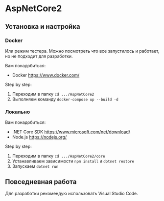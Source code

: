 # AspNetCore2

## Установка и настройка

### Docker

Или режим тестера. Можно посмотреть что все запустилось и работает, но не подходит для разработки.

Вам понадобиться:

* Docker https://www.docker.com/

Step by step:

1. Переходим в папку `cd .../AspNetCore2` 
2. Выполняем команду `docker-compose up --build -d` 

### Локально

Вам понадобиться:

* .NET Core SDK https://www.microsoft.com/net/download/
* Node.js https://nodejs.org/

Step by step:

1. Переходим в папку `cd .../AspNetCore2/core` 
2. Устанавливаем зависимости `npm install` и `dotnet restore`
3. Запускаем `dotnet run`

## Повседневная работа

Для разработки рекомендую использовать Visual Studio Code.
